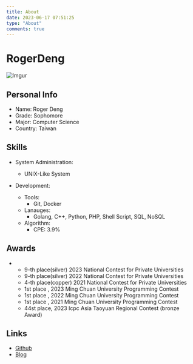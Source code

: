 ```yaml
---
title: About
date: 2023-06-17 07:51:25
type: "About"
comments: true
---
```


# RogerDeng

![Imgur](https://i.imgur.com/oA6PdPN.png)

## Personal Info
- Name: Roger Deng
- Grade: Sophomore
- Major: Computer Science
- Country: Taiwan

## Skills
- System Administration:
    - UNIX-Like System

- Development:
    - Tools:
        - Git, Docker
    - Lanauges:
        - Golang, C++, Python, PHP, Shell Script, SQL, NoSQL
    - Algorithm:
        - CPE: 3.9%

## Awards
- 
    - 9-th place(silver) 2023 National Contest for Private Universities
    - 9-th place(silver) 2022 National Contest for Private Universities
    - 4-th place(copper) 2021 National Contest for Private Universities
    - 1st place , 2023 Ming Chuan University Programming Contest
    - 1st place , 2022 Ming Chuan University Programming Contest
    - 1st place , 2021 Ming Chuan University Programming Contest
    - 44st place, 2023 Icpc Asia Taoyuan Regional Contest (bronze Award)

## Links
- [Github](https://github.com/DengRoger)
- [Blog](https://rogerdeng.net)
